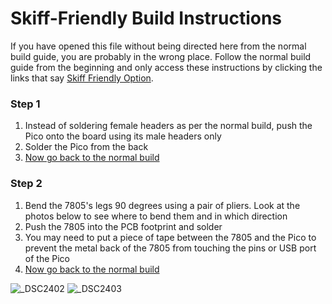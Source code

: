 # Skiff-Friendly Build Instructions

If you have opened this file without being directed here from the normal build guide, you are probably in the wrong place. Follow the normal build guide from the beginning and only access these instructions by clicking the links that say [Skiff Friendly Option]().


### Step 1

1. Instead of soldering female headers as per the normal build, push the Pico onto the board using its male headers only
2. Solder the Pico from the back
3. [Now go back to the normal build](https://github.com/Allen-Synthesis/EuroPi/blob/main/hardware/build_guide.md#large-capacitors)


### Step 2

1. Bend the 7805's legs 90 degrees using a pair of pliers. Look at the photos below to see where to bend them and in which direction
2. Push the 7805 into the PCB footprint and solder
3. You may need to put a piece of tape between the 7805 and the Pico to prevent the metal back of the 7805 from touching the pins or USB port of the Pico
4. [Now go back to the normal build](https://github.com/Allen-Synthesis/EuroPi/blob/main/hardware/build_guide.md#jack-pcb)
  
![_DSC2402](https://user-images.githubusercontent.com/79809962/148678569-55f028d2-d57a-4ba8-bdff-6e99f8569e60.jpg)
![_DSC2403](https://user-images.githubusercontent.com/79809962/148678570-3b66b5c4-cfad-41c3-9fe8-33fa532c0f89.jpg)

